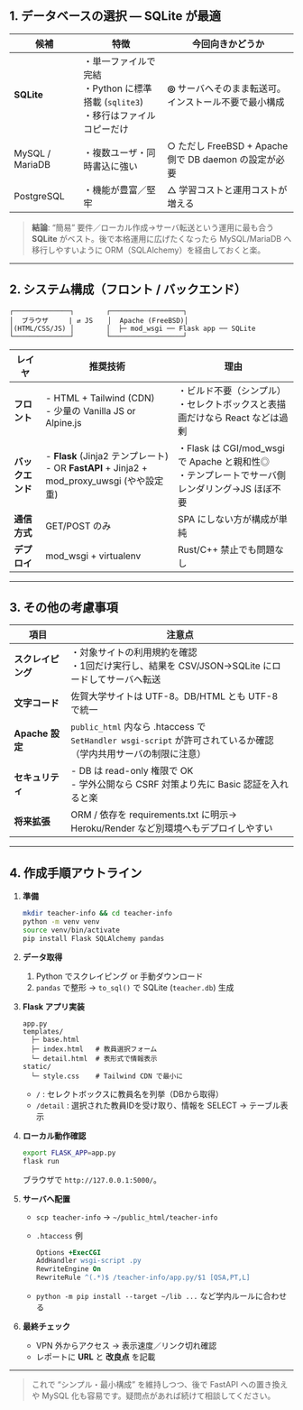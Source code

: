 ## 1. データベースの選択 — SQLite が最適

| 候補              | 特徴                                                       | 今回向きかどうか                                   |
| --------------- | -------------------------------------------------------- | ------------------------------------------ |
| **SQLite**      | ・単一ファイルで完結<br>・Python に標準搭載 (`sqlite3`)<br>・移行はファイルコピーだけ | **◎** サーバへそのまま転送可。インストール不要で最小構成            |
| MySQL / MariaDB | ・複数ユーザ・同時書込に強い                                           | ○ ただし FreeBSD + Apache 側で DB daemon の設定が必要 |
| PostgreSQL      | ・機能が豊富／堅牢                                                | △ 学習コストと運用コストが増える                          |

> **結論**: “簡易” 要件／ローカル作成→サーバ転送という運用に最も合う **SQLite** がベスト。後で本格運用に広げたくなったら MySQL/MariaDB へ移行しやすいように ORM（SQLAlchemy）を経由しておくと楽。

---

## 2. システム構成（フロント / バックエンド）

```
┌──────────────┐        ┌──────────────────┐
│  ブラウザ     | ⇄ JS  　│  Apache (FreeBSD)│
│(HTML/CSS/JS) │        │  ├─ mod_wsgi ── Flask app ── SQLite
└──────────────┘        └──────────────────┘
```

| レイヤ        | 推奨技術                                                                                 | 理由                                                                  |
| ---------- | ------------------------------------------------------------------------------------ | ------------------------------------------------------------------- |
| **フロント**   | - HTML + Tailwind (CDN)<br>- 少量の Vanilla JS or Alpine.js                             | ・ビルド不要（シンプル）<br>・セレクトボックスと表描画だけなら React などは過剰                       |
| **バックエンド** | - **Flask** (Jinja2 テンプレート)<br>- OR **FastAPI** + Jinja2 + mod\_proxy\_uwsgi (やや設定重) | ・Flask は CGI/mod\_wsgi で Apache と親和性◎<br>・テンプレートでサーバ側レンダリング→JS ほぼ不要 |
| **通信方式**   | GET/POST のみ                                                                          | SPA にしない方が構成が単純                                                     |
| **デプロイ**   | mod\_wsgi + virtualenv                                                               | Rust/C++ 禁止でも問題なし                                                   |

---

## 3. その他の考慮事項

| 項目            | 注意点                                                                                  |
| ------------- | ------------------------------------------------------------------------------------ |
| **スクレイピング**   | ・対象サイトの利用規約を確認<br>・1回だけ実行し、結果を CSV/JSON→SQLite にロードしてサーバへ転送                          |
| **文字コード**     | 佐賀大学サイトは UTF-8。DB/HTML とも UTF-8 で統一                                                  |
| **Apache 設定** | `public_html` 内なら .htaccess で<br>`SetHandler wsgi-script` が許可されているか確認（学内共用サーバの制限に注意） |
| **セキュリティ**    | - DB は read-only 権限で OK<br>- 学外公開なら CSRF 対策より先に Basic 認証を入れると楽                       |
| **将来拡張**      | ORM / 依存を requirements.txt に明示→ Heroku/Render など別環境へもデプロイしやすい                        |

---

## 4. 作成手順アウトライン

1. **準備**

   ```bash
   mkdir teacher-info && cd teacher-info
   python -m venv venv
   source venv/bin/activate
   pip install Flask SQLAlchemy pandas
   ```

2. **データ取得**

   1. Python でスクレイピング or 手動ダウンロード
   2. `pandas` で整形 → `to_sql()` で SQLite (`teacher.db`) 生成

3. **Flask アプリ実装**

   ```text
   app.py
   templates/
     ├─ base.html
     ├─ index.html   # 教員選択フォーム
     └─ detail.html  # 表形式で情報表示
   static/
     └─ style.css    # Tailwind CDN で最小に
   ```

   * `/`       : セレクトボックスに教員名を列挙（DBから取得）
   * `/detail` : 選択された教員IDを受け取り、情報を SELECT → テーブル表示

4. **ローカル動作確認**

   ```bash
   export FLASK_APP=app.py
   flask run
   ```

   ブラウザで `http://127.0.0.1:5000/`。

5. **サーバへ配置**

   * `scp teacher-info` → `~/public_html/teacher-info`
   * `.htaccess` 例

     ```apache
     Options +ExecCGI
     AddHandler wsgi-script .py
     RewriteEngine On
     RewriteRule ^(.*)$ /teacher-info/app.py/$1 [QSA,PT,L]
     ```
   * `python -m pip install --target ~/lib ...` など学内ルールに合わせる

6. **最終チェック**

   * VPN 外からアクセス → 表示速度／リンク切れ確認
   * レポートに **URL** と **改良点** を記載

---

> これで “シンプル・最小構成” を維持しつつ、後で FastAPI への置き換えや MySQL 化も容易です。疑問点があれば続けて相談してください。

